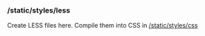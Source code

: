 ### /static/styles/less
Create LESS files here. Compile them into CSS in [/static/styles/css](../css)
